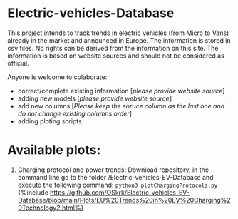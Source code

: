 # Electric-vehicles-Database

This project intends to track trends in electric vehicles (from Micro to Vans) already in the market and announced in Europe. The information is stored in csv files. No rights can be derived from the information on this site. The information is based on website sources and should not be considered as official. 

Anyone is welcome to colaborate:
* correct/complete existing information [*please provide website source*]
* adding new models [*please provide website source*]
* add new columns [*Please keep the soruce column as the last one and do not change existing columns order*]
* adding ploting scripts.

# Available plots:

1. Charging protocol and power trends: Download repository, in the command line go to the folder /Electric-vehicles-EV-Database and execute the following command: `python3 plotChargingProtocols.py`
{%include https://github.com/OSkrk/Electric-vehicles-EV-Database/blob/main/Plots/EU%20Trends%20in%20EV%20Charging%20Technology2.html%}
  
